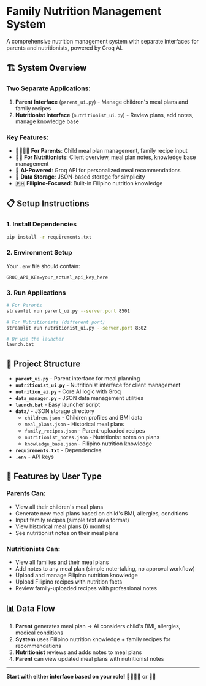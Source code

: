 # Family Nutrition Management System

A comprehensive nutrition management system with separate interfaces for parents and nutritionists, powered by Groq AI.

## 🏗️ System Overview

### **Two Separate Applications:**
1. **Parent Interface** (`parent_ui.py`) - Manage children's meal plans and family recipes
2. **Nutritionist Interface** (`nutritionist_ui.py`) - Review plans, add notes, manage knowledge base

### **Key Features:**
- 👨‍👩‍👧‍👦 **For Parents**: Child meal plan management, family recipe input
- 👩‍⚕️ **For Nutritionists**: Client overview, meal plan notes, knowledge base management
- 🧠 **AI-Powered**: Groq API for personalized meal recommendations
- 📄 **Data Storage**: JSON-based storage for simplicity
- 🇵🇭 **Filipino-Focused**: Built-in Filipino nutrition knowledge

## 📋 Setup Instructions

### 1. Install Dependencies
```bash
pip install -r requirements.txt
```

### 2. Environment Setup
Your `.env` file should contain:
```
GROQ_API_KEY=your_actual_api_key_here
```

### 3. Run Applications
```bash
# For Parents
streamlit run parent_ui.py --server.port 8501

# For Nutritionists (different port)  
streamlit run nutritionist_ui.py --server.port 8502

# Or use the launcher
launch.bat
```

## 📁 Project Structure

- **`parent_ui.py`** - Parent interface for meal planning
- **`nutritionist_ui.py`** - Nutritionist interface for client management
- **`nutrition_ai.py`** - Core AI logic with Groq
- **`data_manager.py`** - JSON data management utilities
- **`launch.bat`** - Easy launcher script
- **`data/`** - JSON storage directory
  - `children.json` - Children profiles and BMI data
  - `meal_plans.json` - Historical meal plans  
  - `family_recipes.json` - Parent-uploaded recipes
  - `nutritionist_notes.json` - Nutritionist notes on plans
  - `knowledge_base.json` - Filipino nutrition knowledge
- **`requirements.txt`** - Dependencies
- **`.env`** - API keys

## 🎯 Features by User Type

### **Parents Can:**
- View all their children's meal plans
- Generate new meal plans based on child's BMI, allergies, conditions
- Input family recipes (simple text area format)
- View historical meal plans (6 months)
- See nutritionist notes on their meal plans

### **Nutritionists Can:**
- View all families and their meal plans
- Add notes to any meal plan (simple note-taking, no approval workflow)
- Upload and manage Filipino nutrition knowledge
- Upload Filipino recipes with nutrition facts
- Review family-uploaded recipes with professional notes

## 📊 Data Flow

1. **Parent** generates meal plan → AI considers child's BMI, allergies, medical conditions
2. **System** uses Filipino nutrition knowledge + family recipes for recommendations
3. **Nutritionist** reviews and adds notes to meal plans
4. **Parent** can view updated meal plans with nutritionist notes

---

**Start with either interface based on your role!** 👨‍👩‍👧‍👦 or 👩‍⚕️
